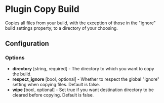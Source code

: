 Plugin Copy Build
=================

Copies all files from your build, with the exception of those in the "ignore" build settings property, to a directory 
of your choosing.

Configuration
-------------

### Options

* **directory** [string, required] - The directory to which you want to copy the build.
* **respect_ignore** [bool, optional] - Whether to respect the global "ignore" setting when copying files. Default is false.
* **wipe** [bool, optional] - Set true if you want destination directory to be cleared before copying. Default is false.
